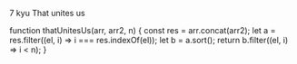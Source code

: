 7 kyu
That unites us

function thatUnitesUs(arr, arr2, n) {
  const res = arr.concat(arr2);
  let a =  res.filter((el, i) => i === res.indexOf(el));
  let b = a.sort();
  return b.filter((el, i) => i < n);
}

